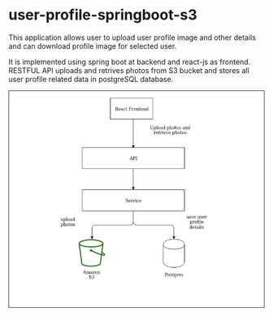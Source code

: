 # user-profile-springboot-s3
This application allows user to upload user profile image and other details and can download profile image for selected user.

It is implemented using spring boot at backend and react-js as frontend. RESTFUL API uploads and retrives photos from S3 bucket and stores all user profile related data in postgreSQL database.

![alt text](https://github.com/chetanachaudhari24/user-profile-springboot-s3/blob/28508448b40e2df2ec9e5b71e70149e960d57687/System-architecture.png)



